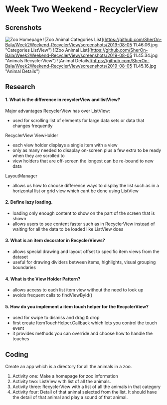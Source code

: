 # Week Two Weekend - RecyclerView #

## Screnshots ##
![Zoo Homepage](https://github.com/SherOn-Bala/Week2Weekend-RecyclerView/blob/master/screenshots/2019-08-05%2011.45.16.jpg "Zoo Homepage")
![Zoo Animal Categories List](https://github.com/SherOn-Bala/Week2Weekend-RecyclerView/screenshots/2019-08-05 11.46.06.jpg "Categories ListView")
![Zoo Animal List](https://github.com/SherOn-Bala/Week2Weekend-RecyclerView/screenshots/2019-08-05 11.45.34.jpg "Animals RecyclerView")
![Animal Details](https://github.com/SherOn-Bala/Week2Weekend-RecyclerView/screenshots/2019-08-05 11.45.16.jpg "Animal Details")

## Research ##
#### 1. What is the difference in recyclerView and listView? ####
Major advantages RecyclerView has over ListView: </br>
* used for scrolling list of elements for large data sets or data that changes frequently

RecyclerView ViewHolder </br>
* each view holder displays a single item with a view
* only as many needed to disaplay on-screen plus a few extra to be ready when they are scrolled to
* view holders that are off-screen the longest can be re-bound to new data

LayoutManager </br>
* allows us how to choose difference ways to display the list such as in a horizontal list or grid view which cant be done using ListView

#### 2. Define lazy loading. ####
* loading only enough content to show on the part of the screen that is shown
* allows users to see content faster such as in RecyclerView instead of waiting for all the data to be loaded like ListView does

#### 3. What is an item decorator in RecyclerViews? ####
* allows special drawing and layout offset to specific item views from the dataset
* useful for drawing dividers between items, highlights, visual grouping boundaries

#### 4. What is the View Holder Pattern? ####
* allows access to each list item view without the need to look up
* avoids frequent calls to findViewById()

#### 5. How do you implement a item touch helper for the RecyclerView? ####
* used for swipe to dismiss and drag & drop
* first create ItemTouchHelper.Callback which lets you control the touch event
* it provides methods you can override and choose how to handle the touches

## Coding
Create an app which is a directory for all the animals in a zoo. </br>
1. Activity one: Make a homepage for zoo information </br>
2. Activity two: ListView with list of all the animals. </br>
3. Activity three: RecyclerView with a list of all the animals in that category </br>
4. Activity four: Detail of that animal selected from the list. It should have the detail of that animal and play a sound of that animal. </br>
